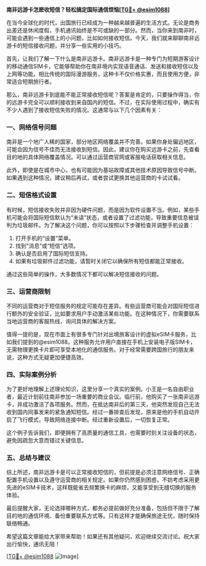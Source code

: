 **南非远游卡怎麽收短信？轻松搞定国际通信烦恼[[TG💪+ @esim1088](https://t.me/s/esim1088)]**

在当今全球化的时代，出国旅行已经成为一种越来越普遍的生活方式。无论是商务出差还是休闲度假，手机通讯始终是不可或缺的一部分。然而，当你来到南非时，可能会遇到一些通信上的小问题，比如如何接收短信。今天，我们就来聊聊南非远游卡的短信接收问题，并分享一些实用的小技巧。

首先，让我们了解一下什么是南非远游卡。南非远游卡是一种专门为短期游客设计的移动通信SIM卡，它能够帮助你在南非境内实现语音通话、发送和接收短信以及上网等功能。相比传统的国际漫游服务，这种卡不仅价格实惠，而且使用方便，非常适合短期旅行者。

那么，南非远游卡到底能不能正常接收短信呢？答案是肯定的，只要操作得当，你的远游卡完全可以顺利接收到来自国内的短信。不过，在实际使用过程中，确实有不少人遇到了接收短信失败的情况。这通常与以下几个因素有关：

### 一、网络信号问题

南非是一个地广人稀的国家，部分地区网络覆盖并不完善。如果你身处偏远地区，可能会因为信号不佳而无法接收到短信。因此，建议你在购买远游卡之前，先查看目的地的具体网络覆盖情况。可以通过运营商官网或客服电话获取相关信息。

此外，即使是在城市中心，也有可能因为基站故障或其他技术原因导致信号中断。如果遇到这种情况，建议稍后再试，或者尝试更换其他运营商的卡试试看。

### 二、短信格式设置

有时候，短信接收失败并非因为硬件问题，而是因为软件设置不当。例如，某些手机可能会将国际短信默认为“未读”状态，或者设置了过滤功能，导致重要信息被误判为垃圾邮件。为了解决这个问题，你可以按照以下步骤检查并调整手机设置：

1. 打开手机的“设置”菜单。
2. 找到“消息”或“短信”选项。
3. 确认是否启用了国际短信支持。
4. 如果有垃圾邮件过滤功能，请暂时关闭它以确保所有短信都能正常接收。

通过这些简单的操作，大多数情况下都可以解决短信接收的问题。

### 三、运营商限制

不同的运营商对于短信服务的规定可能存在差异。有些运营商可能会对国际短信进行额外的安全验证，比如要求用户手动激活某些功能。在这种情况下，你需要联系当地运营商的客服热线，询问具体的解决方案。

值得一提的是，现在市面上有很多专门针对出境旅客设计的虚拟eSIM卡服务，比如我们提到的@esim1088。这种服务允许用户直接在手机上安装电子版SIM卡，无需物理更换卡片即可享受本地化的通信服务。对于经常需要跨国旅行的朋友来说，这种方式无疑更加便捷高效。

### 四、实际案例分析

为了更好地理解上述理论知识，这里分享一个真实的案例。小王是一名自由职业者，最近计划前往南非参加一场重要的商业会议。临行前，他购买了一张南非远游卡，并成功激活了各项服务。然而，在抵达南非后的第三天，他突然发现自己无法收到国内同事发来的紧急通知短信。经过一番排查后发现，原来是他的手机自动开启了飞行模式，导致网络连接中断。经过重新设置后，一切恢复正常。

这个例子告诉我们，即便拥有了高质量的通信工具，也需要时刻关注设备的状态，避免因疏忽大意而错过关键信息。

### 五、总结与建议

综上所述，南非远游卡是可以正常接收短信的，但前提是必须注意网络信号、正确配置手机设置以及遵守运营商的相关规定。如果你仍然感到困惑，不妨考虑采用更先进的eSIM卡技术，这样既能省去频繁换卡的麻烦，又能享受到无缝切换的服务体验。

最后提醒大家，无论选择哪种方式，都务必提前做好充分准备，包括但不限于了解目的地的通信环境、备份重要联系方式等。只有这样才能确保旅途无忧，随时保持联络畅通。

希望这篇文章能给大家带来帮助！如果还有其他疑问，欢迎继续交流讨论。祝大家出行愉快，通讯无阻！

[[TG💪+ @esim1088](https://t.me/s/esim1088) ![Image](https://i.postimg.cc/4NQfJmqS/Snipaste-2025-05-13-00-14-12.png)]